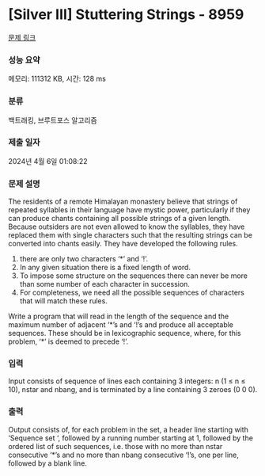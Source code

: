 # [Silver III] Stuttering Strings - 8959 

[문제 링크](https://www.acmicpc.net/problem/8959) 

### 성능 요약

메모리: 111312 KB, 시간: 128 ms

### 분류

백트래킹, 브루트포스 알고리즘

### 제출 일자

2024년 4월 6일 01:08:22

### 문제 설명

<p>The residents of a remote Himalayan monastery believe that strings of repeated syllables in their language have mystic power, particularly if they can produce chants containing all possible strings of a given length. Because outsiders are not even allowed to know the syllables, they have replaced them with single characters such that the resulting strings can be converted into chants easily. They have developed the following rules.</p>

<ol>
	<li>there are only two characters ‘*’ and ‘!’.</li>
	<li>In any given situation there is a fixed length of word.</li>
	<li>To impose some structure on the sequences there can never be more than some number of each character in succession.</li>
	<li>For completeness, we need all the possible sequences of characters that will match these rules.</li>
</ol>

<p>Write a program that will read in the length of the sequence and the maximum number of adjacent ‘*’s and ‘!’s and produce all acceptable sequences. These should be in lexicographic sequence, where, for this problem, ‘*’ is deemed to precede ‘!’.</p>

### 입력 

 <p>Input consists of sequence of lines each containing 3 integers: n (1 ≤ n ≤ 10), nstar and nbang, and is terminated by a line containing 3 zeroes (0 0 0).</p>

### 출력 

 <p>Output consists of, for each problem in the set, a header line starting with ‘Sequence set ‘, followed by a running number starting at 1, followed by the ordered list of such sequences, i.e. those with no more than nstar consecutive ‘*’s and no more than nbang consecutive ‘!’s, one per line, followed by a blank line.</p>

